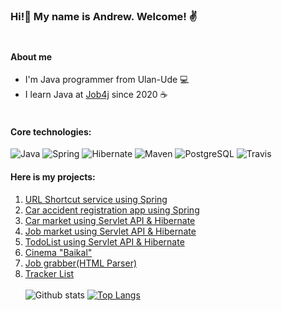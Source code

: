 ### Hi!👋 My name is Andrew. Welcome! ✌️ <br><br>
#### About me
- I'm Java programmer from Ulan-Ude 💻
- I learn Java at [Job4j](https://job4j.ru/) since 2020 ☕<br><br>
#### Core technologies:<br>
![Java](https://img.shields.io/badge/Java-%3E%3D8-orange)
![Spring](https://img.shields.io/badge/Spring-%3E%3D2-brightgreen)
![Hibernate](https://img.shields.io/badge/Hibernate-%3E%3D5-yellow)
![Maven](https://img.shields.io/badge/Maven-3-red)
![PostgreSQL](https://img.shields.io/badge/PostgreSQL-%3E%3D9-blue)
![Travis](https://img.shields.io/badge/Travis-CI-green)
#### Here is my projects:<br>
1. [URL Shortcut service using Spring](https://github.com/AndrewBurUU/job4j_url_shortcut)
2. [Car accident registration app using Spring](https://github.com/AndrewBurUU/job4j_accidents)
3. [Car market using Servlet API & Hibernate](https://github.com/AndrewBurUU/job4j_cars)
4. [Job market using Servlet API & Hibernate](https://github.com/AndrewBurUU/job4j_dreamjob)
5. [TodoList using Servlet API & Hibernate](https://github.com/AndrewBurUU/job4j_todo)
6. [Cinema "Baikal"](https://github.com/AndrewBurUU/job4j_cinema)
7. [Job grabber(HTML Parser)](https://github.com/AndrewBurUU/job4j_grabber)
8. [Tracker List](https://github.com/AndrewBurUU/job4j_tracker)<br><br>
![Github stats](https://github-readme-stats.vercel.app/api?username=AndrewBurUU&hide=stars,prs,issues,contribs)
[![Top Langs](https://github-readme-stats.vercel.app/api/top-langs/?username=AndrewBurUU&layout=compact)](https://github.com/AndrewBurUU/github-readme-stats)
